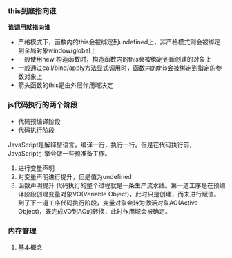 ### this到底指向谁
**谁调用就指向谁**
- 严格模式下，函数内的this会被绑定到undefined上，非严格模式则会被绑定到全局对象window/global上
- 一般使用new 构造函数时，构造函数内的this会被绑定到新创建的对象上
- 一般通过call/bind/apply方法显式调用时，函数内的this会被绑定到指定的参数对象上
- 箭头函数的this是由外层作用域决定

### js代码执行的两个阶段
- 代码预编译阶段
- 代码执行阶段

JavaScript是解释型语言，编译一行，执行一行。但是在代码执行前，JavaScript引擎会做一些预准备工作。

1. 进行变量声明
2. 对变量声明进行提升，但是值为undefined
3. 函数声明提升
代码执行的整个过程就是一条生产流水线。第一道工序是在预编译阶段创建变量对象VO(Veriable Object)，此时只是创建，而未进行赋值。到了下一道工序代码执行阶段，变量对象会转为激活对象AO(Active Object)，既完成VO到AO的转换，此时作用域会被确定。

### 内存管理

1. 基本概念

